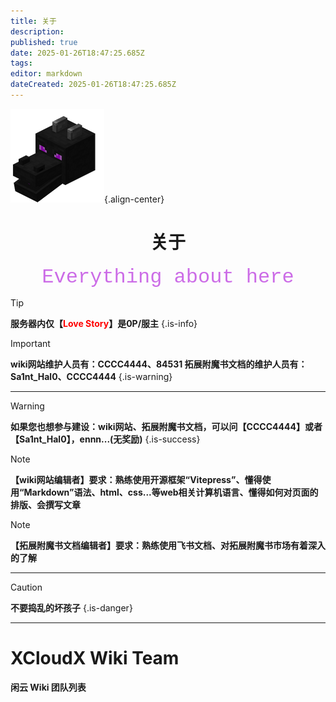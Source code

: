 ```yaml
---
title: 关于
description: 
published: true
date: 2025-01-26T18:47:25.685Z
tags: 
editor: markdown
dateCreated: 2025-01-26T18:47:25.685Z
---
```


![](/public\img/其它/关于/150px-dragon_head_je1_be1.png){.align-center}

# <center>关于</center>

<center><font face="courier New" color=	#CC6CE7 size=6>Everything about here</font></center>

> [!TIP]
**服务器内仅【<font color=red>Love Story</font>】是0P/服主**
{.is-info}

> [!IMPORTANT]
**wiki网站维护人员有：CCCC4444、84531
拓展附魔书文档的维护人员有：Sa1nt_Hal0、CCCC4444**
{.is-warning}

---

> [!WARNING]
**如果您也想参与建设：wiki网站、拓展附魔书文档，可以问【CCCC4444】或者【Sa1nt_Hal0】，ennn...(无奖励)**
{.is-success}

> [!NOTE]
**【wiki网站编辑者】要求：熟练使用开源框架“Vitepress”、懂得使用“Markdown”语法、html、css...等web相关计算机语言、懂得如何对页面的排版、会撰写文章**

> [!NOTE]
**【拓展附魔书文档编辑者】要求：熟练使用飞书文档、对拓展附魔书市场有着深入的了解**

---

> [!CAUTION]
**不要捣乱的坏孩子**
{.is-danger}

---

<script setup>
import { VPTeamMembers } from 'vitepress/theme'

const members = [
  {
    avatar: '/public/img/其它/关于/b_84f486537fb0ef8798f4b9573da30f4f.jpg',
    name: 'Love_Story',
    title: '闲云服主(伟大无需多言)',
  },
  {
    avatar: '/public/img/其它/关于/b_1651f5f687b7361f130761fd7ba0ff94.jpg',
    name: 'CCCC4444',
    title: 'Wiki网站、拓展附魔书文档编辑者',
    links: [
      { icon: 'github', link: 'https://github.com/C-4-C-4' },
    ]
  },

  {
    avatar: '/public/img/其它/关于/b_7f6a573521b0e99f8157a4e3a11dbd9c.jpg',
    name: 'Sa1nt_Hal0',
    title: '拓展附魔书文档编辑者',
   },

  {
    avatar: 'https://img.airl.cc/i/2025/04/29/p6zain.webp',
    name: 'RinZen',
    title: 'wiki网站编辑者',
  }
]
</script>

# XCloudX Wiki Team

**闲云 Wiki 团队列表**

<VPTeamMembers size="medium" :members="members" />